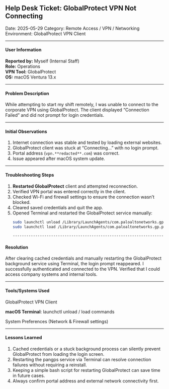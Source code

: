 ## Help Desk Ticket: GlobalProtect VPN Not Connecting

Date: 2025-05-29 
Category: Remote Access / VPN / Networking  
Environment: GlobalProtect VPN Client  

-------------------------------------------------------------------------------------------------------------------------------------------------------------------------------------------

#### User Information

**Reported by:** Myself (Internal Staff)  
**Role:** Operations  
**VPN Tool:** GlobalProtect  
**OS:** macOS Ventura 13.x  

-------------------------------------------------------------------------------------------------------------------------------------------------------------------------------------------

#### Problem Description

While attempting to start my shift remotely, I was unable to connect to the corporate VPN using GlobalProtect. The client displayed “Connection Failed” and did not prompt for login credentials.

-------------------------------------------------------------------------------------------------------------------------------------------------------------------------------------------

#### Initial Observations

1. Internet connection was stable and tested by loading external websites.
2. GlobalProtect client was stuck at “Connecting...” with no login prompt.
3. Portal address (`vpn.**redacted**.com`) was correct.
4. Issue appeared after macOS system update.

-------------------------------------------------------------------------------------------------------------------------------------------------------------------------------------------

#### Troubleshooting Steps

1. **Restarted GlobalProtect** client and attempted reconnection.
2. Verified VPN portal was entered correctly in the client.
3. Checked Wi-Fi and firewall settings to ensure the connection wasn’t blocked.
4. Cleared saved credentials and quit the app.
5. Opened Terminal and restarted the GlobalProtect service manually:
   ```bash
   sudo launchctl unload /Library/LaunchAgents/com.paloaltonetworks.gp.pangps.plist
   sudo launchctl load /Library/LaunchAgents/com.paloaltonetworks.gp.pangps.plist

   ----------------------------------------------------------------------------------------------------------------------------------------------------------------------------------------

#### Resolution

   After clearing cached credentials and manually restarting the GlobalProtect background service using Terminal, the login prompt reappeared. I successfully authenticated and connected to the VPN. Verified that I could access company systems and internal tools.

 ----------------------------------------------------------------------------------------------------------------------------------------------------------------------------------------
#### Tools/Systems Used
GlobalProtect VPN Client

**macOS Terminal**: launchctl unload / load commands

System Preferences (Network & Firewall settings)

 ----------------------------------------------------------------------------------------------------------------------------------------------------------------------------------------

#### Lessons Learned
1. Cached credentials or a stuck background process can silently prevent GlobalProtect from loading the login screen.
2. Restarting the pangps service via Terminal can resolve connection failures without requiring a reinstall.
3. Keeping a simple bash script for restarting GlobalProtect can save time in future cases.
4. Always confirm portal address and external network connectivity first.




